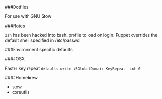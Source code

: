 ###Dotfiles

For use with GNU Stow

###Notes

```zsh``` has been hacked into bash_profile to load on login. Puppet overrides the default shell specified in /etc/passwd

###Environment specific defaults

####OSX

Faster key repeat
```defaults write NSGlobalDomain KeyRepeat -int 0```

####Homebrew

* stow
* coreutils
